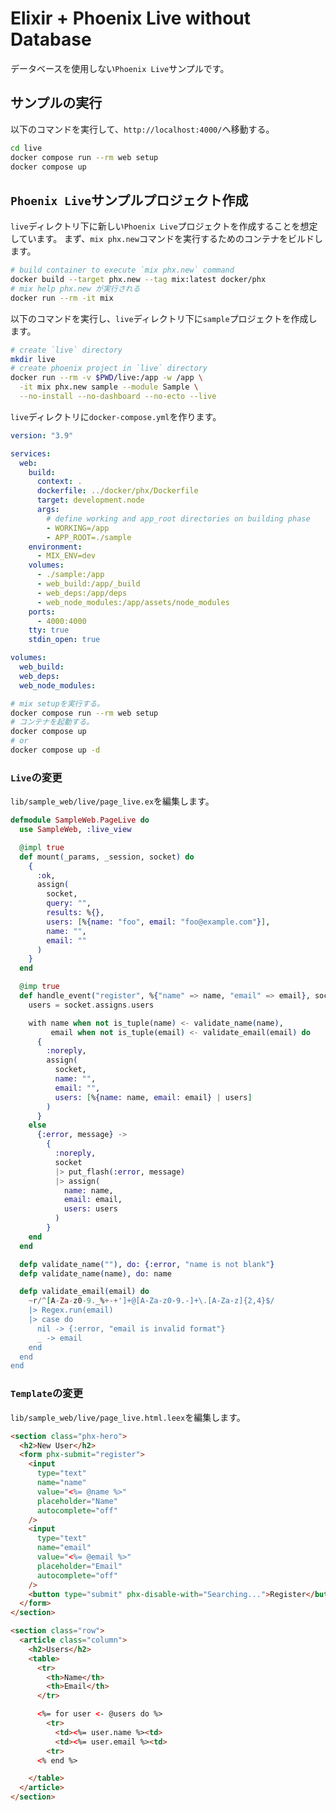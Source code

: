 # Elixir + Phoenix Live without Database

データベースを使用しない`Phoenix Live`サンプルです。

## サンプルの実行

以下のコマンドを実行して、`http://localhost:4000/`へ移動する。

```bash
cd live
docker compose run --rm web setup
docker compose up
```

## `Phoenix Live`サンプルプロジェクト作成

`live`ディレクトリ下に新しい`Phoenix Live`プロジェクトを作成することを想定しています。
まず、`mix phx.new`コマンドを実行するためのコンテナをビルドします。

```bash
# build container to execute `mix phx.new` command
docker build --target phx.new --tag mix:latest docker/phx
# mix help phx.new が実行される
docker run --rm -it mix
```

以下のコマンドを実行し、`live`ディレクトリ下に`sample`プロジェクトを作成します。

```bash
# create `live` directory
mkdir live
# create phoenix project in `live` directory
docker run --rm -v $PWD/live:/app -w /app \
  -it mix phx.new sample --module Sample \
  --no-install --no-dashboard --no-ecto --live
```

`live`ディレクトリに`docker-compose.yml`を作ります。

```yml
version: "3.9"

services:
  web:
    build:
      context: .
      dockerfile: ../docker/phx/Dockerfile
      target: development.node
      args: 
        # define working and app_root directories on building phase
        - WORKING=/app
        - APP_ROOT=./sample
    environment: 
      - MIX_ENV=dev
    volumes:
      - ./sample:/app
      - web_build:/app/_build
      - web_deps:/app/deps
      - web_node_modules:/app/assets/node_modules
    ports: 
      - 4000:4000
    tty: true
    stdin_open: true

volumes:
  web_build:
  web_deps:
  web_node_modules:

```

```bash
# mix setupを実行する。
docker compose run --rm web setup
# コンテナを起動する。
docker compose up
# or
docker compose up -d
```

### `Live`の変更

`lib/sample_web/live/page_live.ex`を編集します。

```elixir
defmodule SampleWeb.PageLive do
  use SampleWeb, :live_view

  @impl true
  def mount(_params, _session, socket) do
    {
      :ok,
      assign(
        socket,
        query: "",
        results: %{},
        users: [%{name: "foo", email: "foo@example.com"}],
        name: "",
        email: ""
      )
    }
  end

  @imp true
  def handle_event("register", %{"name" => name, "email" => email}, socket) do
    users = socket.assigns.users

    with name when not is_tuple(name) <- validate_name(name),
         email when not is_tuple(email) <- validate_email(email) do
      {
        :noreply,
        assign(
          socket,
          name: "",
          email: "",
          users: [%{name: name, email: email} | users]
        )
      }
    else
      {:error, message} ->
        {
          :noreply,
          socket
          |> put_flash(:error, message)
          |> assign(
            name: name,
            email: email,
            users: users
          )
        }
    end
  end

  defp validate_name(""), do: {:error, "name is not blank"}
  defp validate_name(name), do: name

  defp validate_email(email) do
    ~r/^[A-Za-z0-9._%+-+']+@[A-Za-z0-9.-]+\.[A-Za-z]{2,4}$/
    |> Regex.run(email)
    |> case do
      nil -> {:error, "email is invalid format"}
      _ -> email
    end
  end
end

```

### `Template`の変更

`lib/sample_web/live/page_live.html.leex`を編集します。

```html (leex)
<section class="phx-hero">
  <h2>New User</h2>
  <form phx-submit="register">
    <input
      type="text"
      name="name"
      value="<%= @name %>"
      placeholder="Name"
      autocomplete="off"
    />
    <input
      type="text"
      name="email"
      value="<%= @email %>"
      placeholder="Email"
      autocomplete="off"
    />
    <button type="submit" phx-disable-with="Searching...">Register</button>
  </form>
</section>

<section class="row">
  <article class="column">
    <h2>Users</h2>
    <table>
      <tr>
        <th>Name</th>
        <th>Email</th>
      </tr>

      <%= for user <- @users do %>
        <tr>
          <td><%= user.name %><td>
          <td><%= user.email %><td>
        <tr>
      <% end %>

    </table>
  </article>
</section>

```
